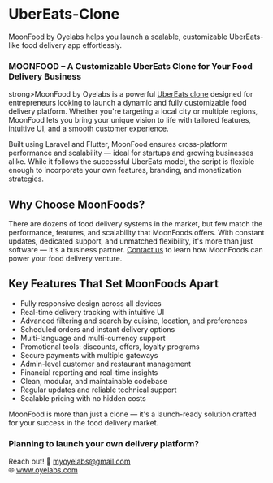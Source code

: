# UberEats-Clone
MoonFood by Oyelabs helps you launch a scalable, customizable UberEats-like food delivery app effortlessly.
<h3>MOONFOOD – A Customizable UberEats Clone for Your Food Delivery Business</h3>
<p>
 strong>MoonFood</strong> by Oyelabs is a powerful <a href="https://oyelabs.com/ubereats-clone/" target="_blank">UberEats clone</a> designed for entrepreneurs  looking to launch a dynamic and fully customizable food delivery platform. Whether you're targeting a local city or multiple regions, MoonFood lets you bring your unique vision to life with tailored features, intuitive UI, and a smooth customer experience.
</p>

<p>
  Built using Laravel and Flutter, MoonFood ensures cross-platform performance and scalability — ideal for startups and growing businesses alike. While it follows the successful UberEats model, the script is flexible enough to incorporate your own features, branding, and monetization strategies.
</p>
<h2>Why Choose MoonFoods?</h2>
<p>
  There are dozens of food delivery systems in the market, but few match the performance, features, and scalability that MoonFoods offers. With constant updates, dedicated support, and unmatched flexibility, it's more than just software — it's a business partner. 
  <a href="mailto:grow@oyelabs.com">Contact us</a> to learn how MoonFoods can power your food delivery venture.
</p>
<h2>Key Features That Set MoonFoods Apart</h2>
<ul>
  <li>Fully responsive design across all devices</li>
  <li>Real-time delivery tracking with intuitive UI</li>
  <li>Advanced filtering and search by cuisine, location, and preferences</li>
  <li>Scheduled orders and instant delivery options</li>
  <li>Multi-language and multi-currency support</li>
  <li>Promotional tools: discounts, offers, loyalty programs</li>
  <li>Secure payments with multiple gateways</li>
  <li>Admin-level customer and restaurant management</li>
  <li>Financial reporting and real-time insights</li>
  <li>Clean, modular, and maintainable codebase</li>
  <li>Regular updates and reliable technical support</li>
  <li>Scalable pricing with no hidden costs</li>
</ul>
<p>
  MoonFood is more than just a clone — it's a launch-ready solution crafted for your success in the food delivery market.
</p>
<h3>Planning to launch your own delivery platform?</h3>
<p>
  Reach out!
  📧 <a href="mailto:myoyelabs@gmail.com">myoyelabs@gmail.com</a><br>
  🌐 <a href="https://www.oyelabs.com">www.oyelabs.com</a>
</p>
</section>

